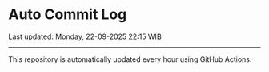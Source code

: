 # Auto Commit Log

Last updated: Monday, 22-09-2025 22:15 WIB

---

This repository is automatically updated every hour using GitHub Actions.
